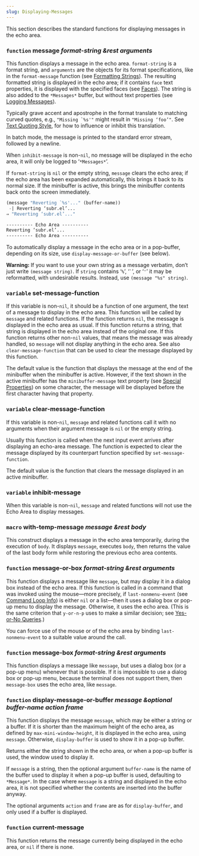 ```yaml
---
slug: Displaying-Messages
---
```


This section describes the standard functions for displaying messages in the echo area.

### <span className="tag function">`function`</span> **message** *format-string \&rest arguments*

This function displays a message in the echo area. `format-string` is a format string, and `arguments` are the objects for its format specifications, like in the `format-message` function (see [Formatting Strings](/docs/elisp/Formatting-Strings)). The resulting formatted string is displayed in the echo area; if it contains `face` text properties, it is displayed with the specified faces (see [Faces](/docs/elisp/Faces)). The string is also added to the `*Messages*` buffer, but without text properties (see [Logging Messages](/docs/elisp/Logging-Messages)).

Typically grave accent and apostrophe in the format translate to matching curved quotes, e.g., ``"Missing `%s'"`` might result in `"Missing ‘foo’"`. See [Text Quoting Style](/docs/elisp/Text-Quoting-Style), for how to influence or inhibit this translation.

In batch mode, the message is printed to the standard error stream, followed by a newline.

When `inhibit-message` is non-`nil`, no message will be displayed in the echo area, it will only be logged to ‘`*Messages*`’.

If `format-string` is `nil` or the empty string, `message` clears the echo area; if the echo area has been expanded automatically, this brings it back to its normal size. If the minibuffer is active, this brings the minibuffer contents back onto the screen immediately.

```lisp
(message "Reverting `%s'..." (buffer-name))
 -| Reverting ‘subr.el’...
⇒ "Reverting ‘subr.el’..."
```



```lisp
---------- Echo Area ----------
Reverting ‘subr.el’...
---------- Echo Area ----------
```

To automatically display a message in the echo area or in a pop-buffer, depending on its size, use `display-message-or-buffer` (see below).

**Warning:** If you want to use your own string as a message verbatim, don’t just write `(message string)`. If `string` contains ‘`%`’, ‘`` ` ``’, or ‘`'`’ it may be reformatted, with undesirable results. Instead, use `(message "%s" string)`.

### <span className="tag variable">`variable`</span> **set-message-function**

If this variable is non-`nil`, it should be a function of one argument, the text of a message to display in the echo area. This function will be called by `message` and related functions. If the function returns `nil`, the message is displayed in the echo area as usual. If this function returns a string, that string is displayed in the echo area instead of the original one. If this function returns other non-`nil` values, that means the message was already handled, so `message` will not display anything in the echo area. See also `clear-message-function` that can be used to clear the message displayed by this function.

The default value is the function that displays the message at the end of the minibuffer when the minibuffer is active. However, if the text shown in the active minibuffer has the `minibuffer-message` text property (see [Special Properties](/docs/elisp/Special-Properties)) on some character, the message will be displayed before the first character having that property.

### <span className="tag variable">`variable`</span> **clear-message-function**

If this variable is non-`nil`, `message` and related functions call it with no arguments when their argument message is `nil` or the empty string.

Usually this function is called when the next input event arrives after displaying an echo-area message. The function is expected to clear the message displayed by its counterpart function specified by `set-message-function`.

The default value is the function that clears the message displayed in an active minibuffer.

### <span className="tag variable">`variable`</span> **inhibit-message**

When this variable is non-`nil`, `message` and related functions will not use the Echo Area to display messages.

### <span className="tag macro">`macro`</span> **with-temp-message** *message \&rest body*

This construct displays a message in the echo area temporarily, during the execution of `body`. It displays `message`, executes `body`, then returns the value of the last body form while restoring the previous echo area contents.

### <span className="tag function">`function`</span> **message-or-box** *format-string \&rest arguments*

This function displays a message like `message`, but may display it in a dialog box instead of the echo area. If this function is called in a command that was invoked using the mouse—more precisely, if `last-nonmenu-event` (see [Command Loop Info](/docs/elisp/Command-Loop-Info)) is either `nil` or a list—then it uses a dialog box or pop-up menu to display the message. Otherwise, it uses the echo area. (This is the same criterion that `y-or-n-p` uses to make a similar decision; see [Yes-or-No Queries](/docs/elisp/Yes_002dor_002dNo-Queries).)

You can force use of the mouse or of the echo area by binding `last-nonmenu-event` to a suitable value around the call.

### <span className="tag function">`function`</span> **message-box** *format-string \&rest arguments*

This function displays a message like `message`, but uses a dialog box (or a pop-up menu) whenever that is possible. If it is impossible to use a dialog box or pop-up menu, because the terminal does not support them, then `message-box` uses the echo area, like `message`.

### <span className="tag function">`function`</span> **display-message-or-buffer** *message \&optional buffer-name action frame*

This function displays the message `message`, which may be either a string or a buffer. If it is shorter than the maximum height of the echo area, as defined by `max-mini-window-height`, it is displayed in the echo area, using `message`. Otherwise, `display-buffer` is used to show it in a pop-up buffer.

Returns either the string shown in the echo area, or when a pop-up buffer is used, the window used to display it.

If `message` is a string, then the optional argument `buffer-name` is the name of the buffer used to display it when a pop-up buffer is used, defaulting to `*Message*`. In the case where `message` is a string and displayed in the echo area, it is not specified whether the contents are inserted into the buffer anyway.

The optional arguments `action` and `frame` are as for `display-buffer`, and only used if a buffer is displayed.

### <span className="tag function">`function`</span> **current-message**

This function returns the message currently being displayed in the echo area, or `nil` if there is none.
